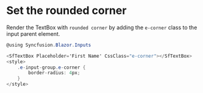 # Set the rounded corner

Render the TextBox with `rounded corner` by adding the `e-corner` class to the input parent element.

```csharp
@using Syncfusion.Blazor.Inputs

<SfTextBox Placeholder='First Name' CssClass="e-corner"></SfTextBox>
<style>
    .e-input-group.e-corner {
        border-radius: 4px;
    }
</style>
```